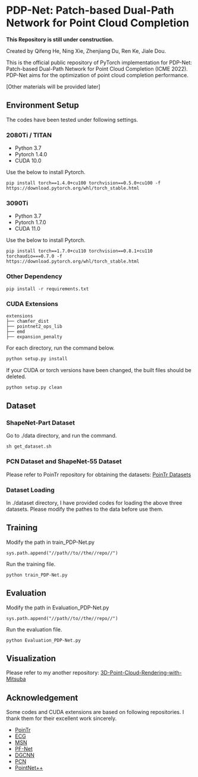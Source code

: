 # PDP-Net: Patch-based Dual-Path Network for Point Cloud Completion

**This Repository is still under construction.**

Created by Qifeng He, Ning Xie, Zhenjiang Du, Ren Ke, Jiale Dou.

This is the official public repository of PyTorch implementation for PDP-Net: Patch-based Dual-Path Network for Point Cloud Completion (ICME 2022).
PDP-Net aims for the optimization of point cloud completion performance.

[Other materials will be provided later]

## Environment Setup

The codes have been tested under following settings.

### 2080Ti / TITAN
 - Python 3.7
 - Pytorch 1.4.0
 - CUDA 10.0

Use the below to install Pytorch.
```
pip install torch==1.4.0+cu100 torchvision==0.5.0+cu100 -f https://download.pytorch.org/whl/torch_stable.html
```

### 3090Ti
 - Python 3.7
 - Pytorch 1.7.0
 - CUDA 11.0

 Use the below to install Pytorch.

```
pip install torch==1.7.0+cu110 torchvision==0.8.1+cu110 torchaudio===0.7.0 -f https://download.pytorch.org/whl/torch_stable.html
```
### Other Dependency
```
pip install -r requirements.txt
```
### CUDA Extensions
```
extensions
├── chamfer_dist
├── pointnet2_ops_lib
├── emd
├── expansion_penalty
```
For each directory, run the command below.
```python
python setup.py install
```
If your CUDA or torch versions have been changed, the built files should be deleted.
```python
python setup.py clean
```

## Dataset
### ShapeNet-Part Dataset
Go to ./data directory, and run the command.
```
sh get_dataset.sh
```
### PCN Dataset and ShapeNet-55 Dataset
Please refer to PoinTr repository for obtaining the datasets: [PoinTr Datasets](https://github.com/yuxumin/PoinTr/blob/master/DATASET.md)

### Dataset Loading
In ./dataset directory, I have provided codes for loading the above three datasets. Please modify the pathes to the data before use them.

## Training
Modify the path in train_PDP-Net.py
```
sys.path.append("//path//to//the//repo//")
```

Run the training file.

```
python train_PDP-Net.py
```

## Evaluation
Modify the path in Evaluation_PDP-Net.py
```
sys.path.append("//path//to//the//repo//")
```

Run the evaluation file.

```
python Evaluation_PDP-Net.py
```

## Visualization

Please refer to my another repository: [3D-Point-Cloud-Rendering-with-Mitsuba](https://github.com/QifHE/3D-Point-Cloud-Rendering-with-Mitsuba)

## Acknowledgement

Some codes and CUDA extensions are based on following repositories. I thank them for their excellent work sincerely.

- [PoinTr](https://github.com/yuxumin/PoinTr)
- [ECG](https://github.com/paul007pl/ECG)
- [MSN](https://github.com/Colin97/MSN-Point-Cloud-Completion)
- [PF-Net](https://github.com/zztianzz/PF-Net-Point-Fractal-Network)
- [DGCNN](https://github.com/AnTao97/dgcnn.pytorch)
- [PCN](https://github.com/wentaoyuan/pcn)
- [PointNet++](https://github.com/yanx27/Pointnet_Pointnet2_pytorch)